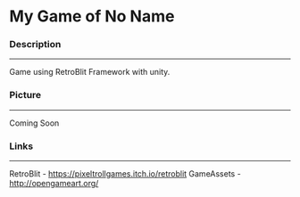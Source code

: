 
# My Game of No Name



### Description
                
----
Game using RetroBlit Framework with unity. 


### Picture
----
Coming Soon

### Links
----
RetroBlit - https://pixeltrollgames.itch.io/retroblit 
GameAssets - http://opengameart.org/
